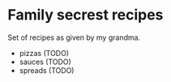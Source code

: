 # Family secrest recipes

Set of recipes as given by my grandma.

- pizzas (TODO)
- sauces (TODO)
- spreads (TODO)
